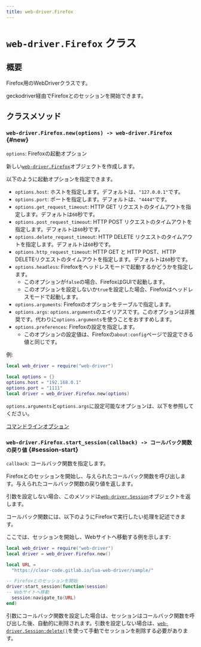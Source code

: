 ```yaml
---
title: web-driver.Firefox
---
```


# `web-driver.Firefox` クラス

## 概要

Firefox用のWebDriverクラスです。

geckodriver経由でFirefoxとのセッションを開始できます。

## クラスメソッド

### `web-driver.Firefox.new(options) -> web-driver.Firefox` {#new}

`options`: Firefoxの起動オプション

新しい[`web-driver.Firefox`][firefox]オブジェクトを作成します。

以下のように起動オプションを指定できます。

* `options.host`: ホストを指定します。デフォルトは、`"127.0.0.1"`です。
* `options.port`: ポートを指定します。デフォルトは、`"4444"`です。
* `options.get_request_timeout`: HTTP GET リクエストのタイムアウトを指定します。デフォルトは`60`秒です。
* `options.post_request_timeout`: HTTP POST リクエストのタイムアウトを指定します。デフォルトは`60`秒です。
* `options.delete_request_timeout`: HTTP DELETE リクエストのタイムアウトを指定します。デフォルトは`60`秒です。
* `options.http_request_timeout`: HTTP GET と HTTP POST、HTTP DELETEリクエストのタイムアウトを指定します。デフォルトは`60`秒です。
* `options.headless`: Firefoxをヘッドレスモードで起動するかどうかを指定します。
  * このオプションが`false`の場合、FirefoxはGUIで起動します。
  * このオプションを設定しないか`true`を設定した場合、Firefoxはヘッドレスモードで起動します。
* `options.arguments`: Firefoxのオプションをテーブルで指定します。
* `options.args`: `options.arguments`のエイリアスです。このオプションは非推奨です。代わりに`options.arguments`を使うことをおすすめします。
* `options.preferences`: Firefoxの設定を指定します。
  * このオプションの設定値は、Firefoxの`about:config`ページで設定できる値と同じです。

例:

```lua
local web_driver = require("web-driver")

local options = {}
options.host = "192.168.0.1"
options.port = "1111"
local driver = web_driver.Firefox.new(options)
```

`options.arguments`と`options.args`に設定可能なオプションは、以下を参照してください。

[コマンドラインオプション](https://developer.mozilla.org/ja/docs/Mozilla/Command_Line_Options)

### `web-driver.Firefox.start_session(callback) -> コールバック関数の戻り値` {#session-start}

`callback`: コールバック関数を指定します。

Firefoxとのセッションを開始し、与えられたコールバック関数を呼び出します。与えられたコールバック関数の戻り値を返します。

引数を設定しない場合、このメソッドは[`web-driver.Session`][session]オブジェクトを返します。

コールバック関数には、以下のようにFirefoxで実行したい処理を記述できます。

ここでは、セッションを開始し、Webサイトへ移動する例を示します: 

```lua
local web_driver = require("web-driver")
local driver = web_driver.Firefox.new()

local URL =
  "https://clear-code.gitlab.io/lua-web-driver/sample/"

-- Firefoxとのセッションを開始
driver:start_session(function(session)
-- Webサイトへ移動
  session:navigate_to(URL)
end)
```

引数にコールバック関数を設定した場合は、セッションはコールバック関数を呼び出した後、自動的に削除されます。引数を設定しない場合は、[`web-driver.Session:delete()`][session-delete]を使って手動でセッションを削除する必要があります。


[firefox]: firefox.html

[session]: session.html

[session-delete]: session.html#delete
